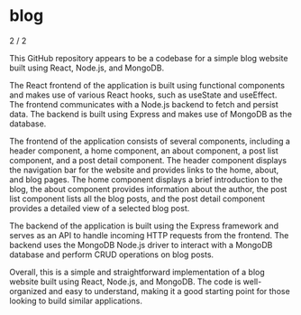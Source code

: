 # blog

2 / 2

This GitHub repository appears to be a codebase for a simple blog website built using React, Node.js, and MongoDB.

The React frontend of the application is built using functional components and makes use of various React hooks, such as useState and useEffect. The frontend communicates with a Node.js backend to fetch and persist data. The backend is built using Express and makes use of MongoDB as the database.

The frontend of the application consists of several components, including a header component, a home component, an about component, a post list component, and a post detail component. The header component displays the navigation bar for the website and provides links to the home, about, and blog pages. The home component displays a brief introduction to the blog, the about component provides information about the author, the post list component lists all the blog posts, and the post detail component provides a detailed view of a selected blog post.

The backend of the application is built using the Express framework and serves as an API to handle incoming HTTP requests from the frontend. The backend uses the MongoDB Node.js driver to interact with a MongoDB database and perform CRUD operations on blog posts.

Overall, this is a simple and straightforward implementation of a blog website built using React, Node.js, and MongoDB. The code is well-organized and easy to understand, making it a good starting point for those looking to build similar applications.
